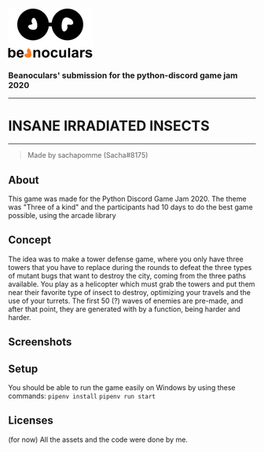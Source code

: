 ![beanoculars' logo](submission/images/icons/beanocularsMINI.png)
### Beanoculars' submission for the python-discord game jam 2020
---
# INSANE IRRADIATED INSECTS
---
> Made by sachapomme (Sacha#8175)

## About
This game was made for the Python Discord Game Jam 2020. The theme was "Three of a kind" and the participants had 10 days to do the best game possible, using the arcade library

## Concept
The idea was to make a tower defense game, where you only have three towers that you have to replace during the rounds to defeat the three types of mutant bugs that want to destroy the city, coming from the three paths available. You play as a helicopter which must grab the towers and put them near their favorite type of insect to destroy, optimizing your travels and the use of your turrets. The first 50 (?) waves of enemies are pre-made, and after that point, they are generated with by a function, being harder and harder.

## Screenshots

## Setup
You should be able to run the game easily on Windows by using these commands:
`pipenv install`
`pipenv run start`

## Licenses
(for now) All the assets and the code were done by me.
